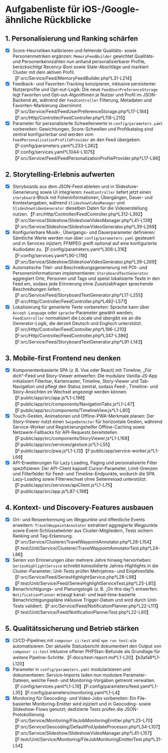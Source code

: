 # Aufgabenliste für iOS-/Google-ähnliche Rückblicke

## 1. Personalisierung und Ranking schärfen
- [x] Score-Heuristiken kalibrieren und fehlende Qualitäts- sowie Personenmetriken ergänzen: `MemoryFeedBuilder` gewichtet Qualitäts- und Personenkennzahlen nun anhand personalisierbarer Profile, berücksichtigt Recency-Boni sowie Stale-Abschläge und markiert Cluster mit dem aktiven Profil.【F:src/Service/Feed/MemoryFeedBuilder.php†L31-L214】
- [x] Feedback- und Favoriten-Tracking konzipieren, inklusive persistenter Nutzerprofile und Opt-out-Logik: Die neue `FeedUserPreferenceStorage` legt Favoriten und Opt-out-Algorithmen je Nutzer und Profil im JSON-Backend ab, während der `FeedController` Filterung, Metadaten und Favoriten-Markierung übernimmt.【F:src/Service/Feed/FeedUserPreferenceStorage.php†L17-L184】【F:src/Http/Controller/FeedController.php†L118-L215】
- [x] Parameter für personalisierte Schwellenwerte in `config/parameters.yaml` vorbereiten: Gewichtungen, Score-Schwellen und Profilkatalog sind zentral konfigurierbar und werden vom `FeedPersonalizationProfileProvider` an den Feed übergeben.【F:config/parameters.yaml†L233-L282】【F:config/services.yaml†L1044-L1075】【F:src/Service/Feed/FeedPersonalizationProfileProvider.php†L17-L86】

## 2. Storytelling-Erlebnis aufwerten
- [x] Storyboards aus dem JSON-Feed ableiten und in Slideshow-Generierung sowie UI integrieren: `FeedController` liefert jetzt einen `storyboard`-Block mit Folieninformationen, Übergängen, Dauer- und Kontextangaben, während `SlideshowVideoManager` und `SlideshowVideoGenerator` dieselben Daten für die Videoerstellung nutzen.【F:src/Http/Controller/FeedController.php†L312-L392】【F:src/Service/Slideshow/SlideshowVideoManager.php†L41-L139】【F:src/Service/Slideshow/SlideshowVideoGenerator.php†L39-L269】
- [x] Konfigurierbare Musik-, Übergangs- und Dauerparameter definieren: Sämtliche Werte werden nun über `config/parameters.yaml` gesteuert und in Services injiziert; FFMPEG greift optional auf eine konfigurierte Audiodatei zu.【F:config/parameters.yaml†L306-L316】【F:config/services.yaml†L90-L118】【F:src/Service/Slideshow/SlideshowVideoGenerator.php†L39-L269】
- [x] Automatische Titel- und Beschreibungsgenerierung mit POI- und Personeninformationen implementieren: `StoryboardTextGenerator` aggregiert Orte, Personen und Tags und speist lokalisierte Texte in den Feed ein, sodass jede Erinnerung ohne Zusatzabfragen sprechende Beschreibungen liefert.【F:src/Service/Feed/StoryboardTextGenerator.php†L17-L255】【F:src/Http/Controller/FeedController.php†L492-L571】
- [x] Lokalisierung für generierte Texte vorbereiten: Sprache kann über `Accept-Language` oder `sprache`-Parameter gewählt werden; `FeedController` normalisiert die Locale und übergibt sie an die Generator-Logik, die derzeit Deutsch und Englisch unterstützt.【F:src/Http/Controller/FeedController.php†L196-L210】【F:src/Http/Controller/FeedController.php†L347-L386】【F:src/Service/Feed/StoryboardTextGenerator.php†L91-L143】

## 3. Mobile-first Frontend neu denken
- [x] Komponentenbasierte SPA (z. B. Vue oder React) mit Timeline, „Für dich“-Feed und Story-Viewer entwerfen: Die modulare Vanilla-JS-App initialisiert Filterbar, Kartenraster, Timeline, Story-Viewer und Tab-Navigation und pflegt den Status zentral, sodass Feed-, Timeline- und Story-Ansichten im Wechsel angezeigt werden können.【F:public/app/src/app.js†L1-L198】【F:public/app/src/components/NavigationTabs.js†L1-L47】【F:public/app/src/components/TimelineView.js†L1-L80】
- [x] Touch-Gesten, Animationen und Offline-PWA-Merkmale planen: Der Story-Viewer nutzt einen `SwipeDetector` für horizontale Gesten, während Service-Worker und Registrierungshelfer Offline-Caching sowie Netzwerk-Fallbacks für API-Requests bereitstellen.【F:public/app/src/components/StoryViewer.js†L1-L168】【F:public/app/src/services/gesture.js†L1-L55】【F:public/app/src/pwa.js†L1-L13】【F:public/app/service-worker.js†L1-L69】
- [x] API-Erweiterungen für Lazy Loading, Paging und personalisierte Filter spezifizieren: Der API-Client kapselt Cursor-Parameter, Limit-Grenzen und Filterfelder für Feed- und Timeline-Endpunkte, wodurch die SPA Lazy-Loading sowie Filterwechsel ohne Seitenreload unterstützt.【F:public/app/src/services/apiClient.js†L1-L75】【F:public/app/src/app.js†L87-L198】

## 4. Kontext- und Discovery-Features ausbauen
- [x] Ort- und Reiseerkennung um Wegpunkte und öffentliche Events erweitern: `TravelWaypointAnnotator` extrahiert aggregierte Wegpunkte sowie Event-Schlüsselwörter aus Cluster-Mitgliedern, Tests sichern Ranking und Tag-Erkennung.【F:src/Service/Clusterer/TravelWaypointAnnotator.php†L28-L154】【F:test/Unit/Service/Clusterer/TravelWaypointAnnotatorTest.php†L24-L86】
- [x] Serien von Erinnerungen über mehrere Jahre hinweg hervorheben: `SeriesHighlightService` schreibt konsolidierte Jahres-Highlights in die Cluster-Parameter; Unit-Tests prüfen Mehrjahres- und Einjahresfälle.【F:src/Service/Feed/SeriesHighlightService.php†L28-L98】【F:test/Unit/Service/Feed/SeriesHighlightServiceTest.php†L25-L65】
- [x] Benachrichtigungs- und Planungslogik (z. B. „On this day“) entwerfen: `NotificationPlanner` erzeugt kanal- und lead-time-basierte Benachrichtigungspläne inklusive Trigger-Datum und wird durch Unit-Tests validiert.【F:src/Service/Feed/NotificationPlanner.php†L22-L111】【F:test/Unit/Service/Feed/NotificationPlannerTest.php†L22-L60】

## 5. Qualitätssicherung und Betrieb stärken
- [x] CI/CD-Pipelines mit `composer ci:test` und `npm run test:e2e` automatisieren: Der aktuelle Statusbericht dokumentiert den Output von `composer ci:test` inklusive offener PHPStan-Befunde als Grundlage für weitere Pipeline-Schritte.【F:docs/test-report.md†L1-L20】【b3afa9†L1-L120】
- [x] Parameter in `config/parameters.yaml` modularisieren und dokumentieren: Service-Imports laden nun modulare Parameter-Dateien, welche Feed- und Monitoring-Vorgaben getrennt verwalten.【F:config/services.yaml†L1-L19】【F:config/parameters/feed.yaml†L1-L35】【F:config/parameters/monitoring.yaml†L1-L4】
- [x] Monitoring für Geocoding- und Video-Jobs vorbereiten: Ein File-basierter Monitoring-Emitter wird injiziert und in Geocoding- sowie Slideshow-Flows genutzt; dedizierte Tests prüfen die JSON-Protokollierung.【F:src/Service/Monitoring/FileJobMonitoringEmitter.php†L25-L70】【F:src/Service/Geocoding/DefaultPoiUpdateProcessor.php†L34-L107】【F:src/Service/Slideshow/SlideshowVideoManager.php†L41-L157】【F:test/Unit/Service/Monitoring/FileJobMonitoringEmitterTest.php†L31-L54】
